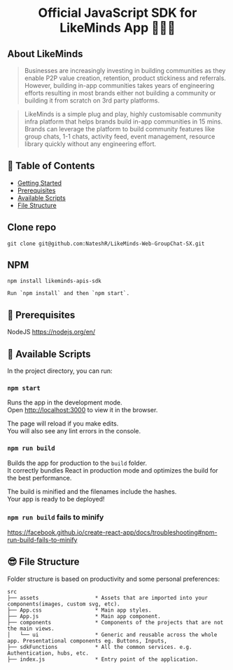 <h1 align="center">
  Official JavaScript SDK for LikeMinds App 👨🏼‍💻
</h1>

## About LikeMinds

> Businesses are increasingly investing in building communities as they enable P2P value creation, retention, product stickiness and referrals. However, building in-app communities takes years of engineering efforts resulting in most brands either not building a community or building it from scratch on 3rd party platforms.

> LikeMinds is a simple plug and play, highly customisable community infra platform that helps brands build in-app communities in 15 mins. Brands can leverage the platform to build community features like group chats, 1-1 chats, activity feed, event management, resource library quickly without any engineering effort.

## 🔖 Table of Contents

- [Getting Started](#getting-started)
- [Prerequisites](#Prerequisites)
- [Available Scripts](#project-setup)
- [File Structure](#file-structure)

## Clone repo

```shell
git clone git@github.com:NateshR/LikeMinds-Web-GroupChat-SX.git
```

## NPM

```shell
npm install likeminds-apis-sdk
```

```shell
Run `npm install` and then `npm start`.
```

## 🤔 Prerequisites

NodeJS
https://nodejs.org/en/

## 🙌 Available Scripts

In the project directory, you can run:

### `npm start`

Runs the app in the development mode.<br>
Open [http://localhost:3000](http://localhost:3000) to view it in the browser.

The page will reload if you make edits.<br>
You will also see any lint errors in the console.

### `npm run build`

Builds the app for production to the `build` folder.<br>
It correctly bundles React in production mode and optimizes the build for the best performance.

The build is minified and the filenames include the hashes.<br>
Your app is ready to be deployed!

### `npm run build` fails to minify

https://facebook.github.io/create-react-app/docs/troubleshooting#npm-run-build-fails-to-minify

## 😎 File Structure

Folder structure is based on productivity and some personal preferences:

```text
src
├── assets                  * Assets that are imported into your components(images, custom svg, etc).
├── App.css                 * Main app styles.
├── App.js                  * Main app component.
├── components              * Components of the projects that are not the main views.
│   └── ui                  * Generic and reusable across the whole app. Presentational components eg. Buttons, Inputs,
├── sdkFunctions            * All the common services. e.g. Authentication, hubs, etc.
├── index.js                * Entry point of the application.
```
